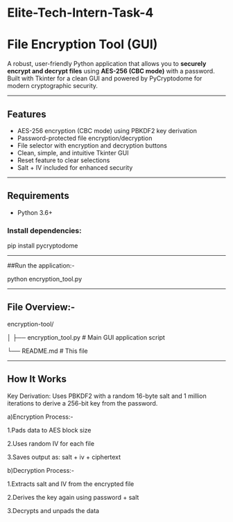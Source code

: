 # Elite-Tech-Intern-Task-4

# File Encryption Tool (GUI)

A robust, user-friendly Python application that allows you to **securely encrypt and decrypt files** using **AES-256 (CBC mode)** with a password. Built with Tkinter for a clean GUI and powered by PyCryptodome for modern cryptographic security.

---

## Features

- AES-256 encryption (CBC mode) using PBKDF2 key derivation
- Password-protected file encryption/decryption
- File selector with encryption and decryption buttons
- Clean, simple, and intuitive Tkinter GUI
- Reset feature to clear selections
- Salt + IV included for enhanced security

---

## Requirements

- Python 3.6+

### Install dependencies:

pip install pycryptodome

---

##Run the application:-

python encryption_tool.py

---

## File Overview:-

encryption-tool/

│
├── encryption_tool.py       # Main GUI application script

└── README.md                # This file

---

## How It Works
Key Derivation:
Uses PBKDF2 with a random 16-byte salt and 1 million iterations to derive a 256-bit key from the password.

a)Encryption Process:-

1.Pads data to AES block size

2.Uses random IV for each file

3.Saves output as: salt + iv + ciphertext

b)Decryption Process:-

1.Extracts salt and IV from the encrypted file

2.Derives the key again using password + salt

3.Decrypts and unpads the data


